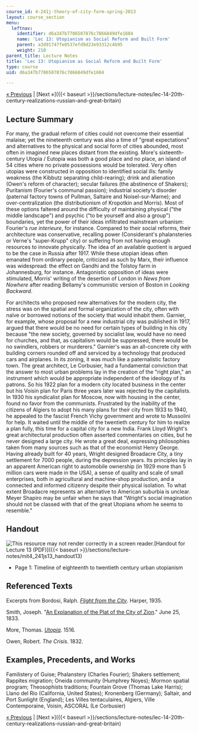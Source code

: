 ```yaml
---
course_id: 4-241j-theory-of-city-form-spring-2013
layout: course_section
menu:
  leftnav:
    identifier: d6a347b7706507876c7866849dfe1604
    name: 'Lec 13: Utopianism as Social Reform and Built Form'
    parent: a3d91747fe0537efd9d23e93312c4b95
    weight: 210
parent_title: Lecture Notes
title: 'Lec 13: Utopianism as Social Reform and Built Form'
type: course
uid: d6a347b7706507876c7866849dfe1604

---
```


[« Previous](/courses/architecture/4-241j-theory-of-city-form-spring-2013/lecture-notes/lec-12-transformations-v-panopticism-st.-petersburg-and-berlin) | [Next »]({{< baseurl >}}/sections/lecture-notes/lec-14-20th-century-realizations-russian-and-great-britain)

Lecture Summary
---------------

For many, the gradual reform of cities could not overcome their essential malaise; yet the nineteenth century was also a time of "great expectations" and alternatives to the physical and social form of cities abounded, most often in imagined new places distant from the existing. More's sixteenth-century Utopia / Eutopia was both a good place and no place, an island of 54 cities where no private possessions would be tolerated. Very often utopias were constructed in opposition to identified social ills: family weakness (the Kibbutz separating child-rearing); drink and alienation (Owen's reform of character); secular failures (the abstinence of Shakers); Puritanism (Fourier's communal passion); industrial society's disorder (paternal factory towns of Pullman, Saltaire and Noisel-sur-Marne); and over-centralization (the distributionism of Kropotkin and Morris). Most of these options faltered around the difficulty of maintaining physical ("the middle landscape") and psychic ("to be yourself and also a group") boundaries, yet the power of their ideas infiltrated mainstream urbanism: Fourier's _rue interieure_, for instance. Compared to their social reforms, their architecture was conservative, recalling power (Considerant's phalansteries or Verne's "super-Krupp" city) or suffering from not having enough resources to innovate physically. The idea of an available quotient is argued to be the case in Russia after 1917. While these utopian ideas often emanated from ordinary people, criticized as such by Marx, their influence was widespread: the effect on Gandhi and the Tolstoy farm in Johannesburg, for instance. Antagonistic opposition of ideas were stimulated, Morris' writing of the desertion of London in _News from Nowhere_ after reading Bellamy's communistic version of Boston in _Looking Backward_.

For architects who proposed new alternatives for the modern city, the stress was on the spatial and formal organization of the city, often with naïve or borrowed notions of the society that would inhabit them. Garnier, for example, whose proposal for a new industrial city was published in 1917, argued that there would be no need for certain types of building in his city because "the new society, governed by socialist law, would have no need for churches, and that, as capitalism would be suppressed, there would be no swindlers, robbers or murderers." Garnier's was an all-concrete city with building corners rounded off and serviced by a technology that produced cars and airplanes. In its zoning, it was much like a paternalistic factory town. The great architect, Le Corbusier, had a fundamental conviction that the answer to most urban problems lay in the creation of the "right plan," an instrument which would be appropriate independent of the ideology of its patrons. So his 1922 plan for a modern city located business in the center but his Voisin plan for Paris three years later was rejected by the capitalists. In 1930 his syndicalist plan for Moscow, now with housing in the center, found no favor from the communists. Frustrated by the inability of the citizens of Algiers to adopt his many plans for their city from 1933 to 1940, he appealed to the fascist French Vichy government and wrote to Mussolini for help. It waited until the middle of the twentieth century for him to realize a plan fully, this time for a capital city for a new India. Frank Lloyd Wright's great architectural production often asserted commentaries on cities, but he never designed a large city. He wrote a great deal, expressing philosophies taken from many sources such as that of the economist Henry George. Having already built for 40 years, Wright designed Broadacre City, a tiny settlement for 7000 people, during the depression years. Its principles lay in an apparent American right to automobile ownership (in 1929 more than 5 million cars were made in the USA), a sense of quality and scale of small enterprises, both in agricultural and machine-shop production, and a connected and informed citizenry despite their physical isolation. To what extent Broadacre represents an alternative to American suburbia is unclear. Meyer Shapiro may be unfair when he says that "Wright's social imagination should not be classed with that of the great Utopians whom he seems to resemble."

Handout
-------

![This resource may not render correctly in a screen reader.](/images/inacessible.gif)[Handout for Lecture 13 (PDF)]({{< baseurl >}}/sections/lecture-notes/mit4_241js13_handout13)

*   Page 1: Timeline of eighteenth to twentieth century urban utopianism

Referenced Texts
----------------

Excerpts from Bordosi, Ralph. [_Flight from the City_](http://www.panarchy.org/borsodi/flight.html). Harper, 1935.

Smith, Joseph. "[An Explanation of the Plat of the City of Zion](http://urbanplanning.library.cornell.edu/DOCS/smith.htm)." June 25, 1833.

More, Thomas. [_Utopia_](http://www.gutenberg.org/ebooks/2130). 1516.

Owen, Robert. _The Crisis_. 1832.

Examples, Precedents, and Works
-------------------------------

Familistery of Guise; Phalanstery (Charles Fourier); Shakers settlement; Rappites migration; Oneida community (Humphrey Noyes); Mormon spatial program; Theosophists traditions; Fountain Grove (Thomas Lake Harris); Llano del Rio (California, United States); Kronenberg (Germany); Saltair, and Port Sunlight (England); Les Villes tentaculaires, Algiers, Ville Contemporaine, Voisin, ASCORAL (Le Corbusier)

[« Previous](/courses/architecture/4-241j-theory-of-city-form-spring-2013/lecture-notes/lec-12-transformations-v-panopticism-st.-petersburg-and-berlin) | [Next »]({{< baseurl >}}/sections/lecture-notes/lec-14-20th-century-realizations-russian-and-great-britain)